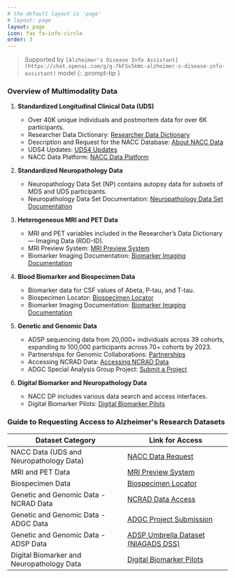 ```yaml
---
# the default layout is 'page'
# layout: page
layout: page
icon: fas fa-info-circle
order: 3
---
```


> Supported by  `[Alzheimer's Disease Info Assistant](https://chat.openai.com/g/g-7kFSx5kWc-alzheimer-s-disease-info-assistant)` model
{: .prompt-tip }

### Overview of Multimodality Data

1. **Standardized Longitudinal Clinical Data (UDS)**
   - Over 40K unique individuals and postmortem data for over 6K participants.
   - Researcher Data Dictionary: [Researcher Data Dictionary](https://files.alz.washington.edu/documentation/uds3-rdd.pdf)
   - Description and Request for the NACC Database: [About NACC Data](https://naccdata.org/requesting-data/nacc-data)
   - UDS4 Updates: [UDS4 Updates](https://naccdata.org/nacc-collaborations/uds4-updates)
   - NACC Data Platform: [NACC Data Platform](https://naccdata.org/adrc-resources/nacc-data-platform)

2. **Standardized Neuropathology Data**
   - Neuropathology Data Set (NP) contains autopsy data for subsets of MDS and UDS participants.
   - Neuropathology Data Set Documentation: [Neuropathology Data Set Documentation](https://naccdata.org/data-collection/forms-documentation/np-11)

3. **Heterogeneous MRI and PET Data**
   - MRI and PET variables included in the Researcher’s Data Dictionary — Imaging Data (RDD-ID).
   - MRI Preview System: [MRI Preview System](https://naccdata.org/requesting-data/mri-previews)
   - Biomarker Imaging Documentation: [Biomarker Imaging Documentation](https://naccdata.org/data-collection/forms-documentation/biomarker-imaging)

4. **Blood Biomarker and Biospecimen Data**
   - Biomarker data for CSF values of Abeta, P-tau, and T-tau.
   - Biospecimen Locator: [Biospecimen Locator](https://naccdata.org/requesting-data/biospecimen-locator)
   - Biomarker Imaging Documentation: [Biomarker Imaging Documentation](https://naccdata.org/data-collection/forms-documentation/biomarker-imaging)

5. **Genetic and Genomic Data**
   - ADSP sequencing data from 20,000+ individuals across 39 cohorts, expanding to 100,000 participants across 70+ cohorts by 2023.
   - Partnerships for Genomic Collaborations: [Partnerships](https://naccdata.org/nacc-collaborations/partnerships)
   - Accessing NCRAD Data: [Accessing NCRAD Data](https://www.ncrad.org/accessing_data.html)
   - ADGC Special Analysis Group Project: [Submit a Project](https://www.adgenetics.org/content/submit-adgc-special-analysis-group-project-sag)

6. **Digital Biomarker and Neuropathology Data**
   - NACC DP includes various data search and access interfaces.
   - Digital Biomarker Pilots: [Digital Biomarker Pilots](https://naccdata.org/nacc-collaborations/digital-biomarker-pilots)


### Guide to Requesting Access to Alzheimer's Research Datasets

| Dataset Category | Link for Access |
| --- | --- |
| NACC Data (UDS and Neuropathology Data) | [NACC Data Request](https://naccdata.org/requesting-data/nacc-data) |
| MRI and PET Data | [MRI Preview System](https://naccdata.org/requesting-data/mri-previews) |
| Biospecimen Data | [Biospecimen Locator](https://naccdata.org/requesting-data/biospecimen-locator) |
| Genetic and Genomic Data - NCRAD Data | [NCRAD Data Access](https://www.ncrad.org/accessing_data.html) |
| Genetic and Genomic Data - ADGC Data | [ADGC Project Submission](https://www.adgenetics.org/content/submit-adgc-special-analysis-group-project-sag) |
| Genetic and Genomic Data - ADSP Data | [ADSP Umbrella Dataset (NIAGADS DSS)](http://vmacdata.org/adsp-phc) |
| Digital Biomarker and Neuropathology Data | [Digital Biomarker Pilots](https://naccdata.org/nacc-collaborations/digital-biomarker-pilots) |

